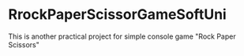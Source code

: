 # RrockPaperScissorGameSoftUni
This is another practical project for simple console game "Rock Paper Scissors"
